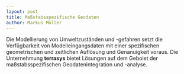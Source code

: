 ```yaml
---
layout: post
title: Maßstabsspezifische Geodaten
author: Markus Möller
---
```


Die Modellierung von Umweltzuständen und -gefahren setzt die Verfügbarkeit von Modelleingangsdaten mit einer spezifischen geometrischen und zeitlichen Auflösung und Genanuigkeit voraus. Die Unternehmung **terrasys** bietet Lösungen auf dem Geboiet der maßstabsspezifischen Geodatenintegration und -analyse.
